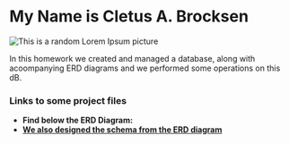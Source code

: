 <!DOCTYPE html>
<html lang="en-us">
<head>
  <meta charset="UTF-8">
  <title>SQL homework</title>
</head>

<body>
  <h1>My Name is Cletus A. Brocksen</h1>
  <img src="http://lorempixel.com/400/200" src="LoremIpsum" alt="This is a random Lorem Ipsum picture">
  <br>
  <p>In this homework we created and managed a database, along with acoompanying ERD diagrams and we performed some operations on this dB.</p>

  <h3>Links to some project files</h3>
  <ul>
    <li><strong>Find below the ERD Diagram:</strong><a href="Soln\ERD_CA.PNG"</a></li>
  <li><strong>We also designed the schema from the ERD diagram</strong></li>

  </ul>
  
</body>
</html>
